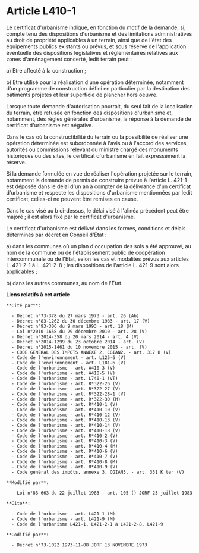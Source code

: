 # Article L410-1

Le certificat d'urbanisme indique, en fonction du motif de la demande, si, compte tenu des dispositions d'urbanisme et des
limitations administratives au droit de propriété applicables à un terrain, ainsi que de l'état des équipements publics
existants ou prévus, et sous réserve de l'application éventuelle des dispositions législatives et réglementaires relatives
aux zones d'aménagement concerté, ledit terrain peut :

a) Etre affecté à la construction ;

b) Etre utilisé pour la réalisation d'une opération déterminée, notamment d'un programme de construction défini en
particulier par la destination des bâtiments projetés et leur superficie de plancher hors oeuvre.

Lorsque toute demande d'autorisation pourrait, du seul fait de la localisation du terrain, être refusée en fonction des
dispositions d'urbanisme et, notamment, des règles générales d'urbanisme, la réponse à la demande de certificat d'urbanisme
est négative.

Dans le cas où la constructibilité du terrain ou la possibilité de réaliser une opération déterminée est subordonnée à l'avis
ou à l'accord des services, autorités ou commissions relevant du ministre chargé des monuments historiques ou des sites, le
certificat d'urbanisme en fait expressément la réserve.

Si la demande formulée en vue de réaliser l'opération projetée sur le terrain, notamment la demande de permis de construire
prévue à l'article L. 421-1 est déposée dans le délai d'un an à compter de la délivrance d'un certificat d'urbanisme et
respecte les dispositions d'urbanisme mentionnées par ledit certificat, celles-ci ne peuvent être remises en cause. 

Dans le cas visé au b ci-dessus, le délai visé à l'alinéa précédent peut être majoré ; il est alors fixé par le certificat
d'urbanisme.

Le certificat d'urbanisme est délivré dans les formes, conditions et délais déterminés par décret en Conseil d'Etat :

a) dans les communes où un plan d'occupation des sols a été approuvé, au nom de la commune ou de l'établissement public de
coopération intercommunale ou de l'Etat, selon les cas et modalités prévus aux articles L. 421-2-1 à L. 421-2-8 ; les
dispositions de l'article L. 421-9 sont alors applicables ;

b) dans les autres communes, au nom de l'Etat.

**Liens relatifs à cet article**

	**Cité par**:

	  - Décret n°73-378 du 27 mars 1973 - art. 26 (Ab)
	  - Décret n°83-1262 du 30 décembre 1983 - art. 17 (V)
	  - Décret n°93-306 du 9 mars 1993 - art. 18 (M)
	  - Loi n°2010-1658 du 29 décembre 2010 - art. 28 (V)
	  - Décret n°2014-358 du 20 mars 2014 - art. 4 (V)
	  - Décret n°2014-1299 du 23 octobre 2014 - art. (V)
	  - Décret n°2015-1461 du 10 novembre 2015 - art. (V)
	  - CODE GENERAL DES IMPOTS ANNEXE 2, CGIAN2. - art. 317 B (V)
	  - Code de l'environnement - art. L125-6 (V)
	  - Code de l'environnement - art. L181-6 (V)
	  - Code de l'urbanisme - art. A410-3 (V)
	  - Code de l'urbanisme - art. A410-5 (V)
	  - Code de l'urbanisme - art. L740-1 (VT)
	  - Code de l'urbanisme - art. R*322-26 (V)
	  - Code de l'urbanisme - art. R*322-27 (V)
	  - Code de l'urbanisme - art. R*322-28-1 (V)
	  - Code de l'urbanisme - art. R*322-30 (M)
	  - Code de l'urbanisme - art. R*410-1 (V)
	  - Code de l'urbanisme - art. R*410-10 (V)
	  - Code de l'urbanisme - art. R*410-12 (V)
	  - Code de l'urbanisme - art. R*410-13 (V)
	  - Code de l'urbanisme - art. R*410-14 (V)
	  - Code de l'urbanisme - art. R*410-18 (V)
	  - Code de l'urbanisme - art. R*410-2 (V)
	  - Code de l'urbanisme - art. R*410-3 (V)
	  - Code de l'urbanisme - art. R*410-4 (M)
	  - Code de l'urbanisme - art. R*410-6 (V)
	  - Code de l'urbanisme - art. R*410-7 (V)
	  - Code de l'urbanisme - art. R*410-8 (M)
	  - Code de l'urbanisme - art. R*410-9 (V)
	  - Code général des impôts, annexe 3, CGIAN3. - art. 331 K ter (V)

	**Modifié par**:

	  - Loi n°83-663 du 22 juillet 1983 - art. 105 () JORF 23 juillet 1983

	**Cite**:

	  - Code de l'urbanisme - art. L421-1 (M)
	  - Code de l'urbanisme - art. L421-9 (M)
	  - Code de l'urbanisme L421-1, L421-2-1 à L421-2-8, L421-9

	**Codifié par**:

	  - Décret n°73-1022 1973-11-08 JORF 13 NOVEMBRE 1973
